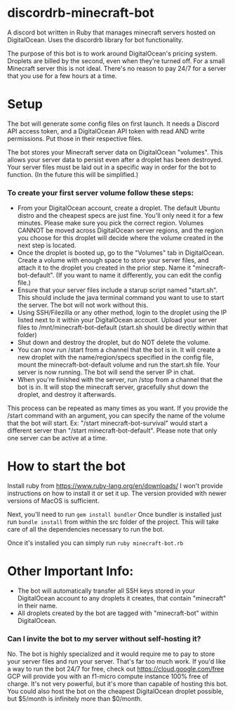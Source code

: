 # discordrb-minecraft-bot
A discord bot written in Ruby that manages minecraft servers hosted on DigitalOcean. Uses the discordrb library for bot functionality.

The purpose of this bot is to work around DigitalOcean's pricing system. Droplets are billed by the second, even when they're turned off. For a small Minecraft server this is not ideal. There's no reason to pay 24/7 for a server that you use for a few hours at a time.

# Setup
The bot will generate some config files on first launch. It needs a Discord API access token, and a DigitalOcean API token with read AND write permissions. Put those in their respective files.

The bot stores your Minecraft server data on DigitalOcean "volumes". This allows your server data to persist even after a droplet has been destroyed. Your server files must be laid out in a specific way in order for the bot to function. (In the future this will be simplified.)

### To create your first server volume follow these steps:
- From your DigitalOcean account, create a droplet. The default Ubuntu distro and the cheapest specs are just fine. You'll only need it for a few minutes. Please make sure you pick the correct region. Volumes CANNOT be moved across DigitalOcean server regions, and the region you choose for this droplet will decide where the volume created in the next step is located.
- Once the droplet is booted up, go to the "Volumes" tab in DigitalOcean. Create a volume with enough space to store your server files, and attach it to the droplet you created in the prior step. Name it "minecraft-bot-default". (If you want to name it differently, you can edit the config file.)
- Ensure that your server files include a starup script named "start.sh". This should include the java terminal command you want to use to start the server. The bot will not work without this.
- Using SSH/Filezilla or any other method, login to the droplet using the IP listed next to it within your DigitalOcean account. Upload your server files to /mnt/minecraft-bot-default (start.sh should be directly within that folder)
- Shut down and destroy the droplet, but do NOT delete the volume.
- You can now run /start from a channel that the bot is in. It will create a new droplet with the name/region/specs specified in the config file, mount the minecraft-bot-default volume and run the start.sh file. Your server is now running. The bot will send the server IP in chat.
- When you're finished with the server, run /stop from a channel that the bot is in. It will stop the minecraft server, gracefully shut down the droplet, and destroy it afterwards.

This process can be repeated as many times as you want. If you provide the /start command with an argument, you can specify the name of the volume that the bot will start. Ex: "/start minecraft-bot-survival" would start a different server than "/start minecraft-bot-default". Please note that only one server can be active at a time.

# How to start the bot
Install ruby from https://www.ruby-lang.org/en/downloads/
I won't provide instructions on how to install it or set it up.
The version provided with newer versions of MacOS is sufficient.

Next, you'll need to run `gem install bundler`
Once bundler is installed just run `bundle install` from within the src folder of the project. This will take care of all the dependencies necessary to run the bot.

Once it's installed you can simply run `ruby minecraft-bot.rb`

# Other Important Info:
- The bot will automatically transfer all SSH keys stored in your DigitalOcean account to any droplets it creates, that contain "minecraft" in their name.
- All droplets created by the bot are tagged with "minecraft-bot" within DigitalOcean.

### Can I invite the bot to my server without self-hosting it?
No. The bot is highly specialized and it would require me to pay to store your server files and run your server. That's far too much work. If you'd like a way to run the bot 24/7 for free, check out https://cloud.google.com/free
GCP will provide you with an f1-micro compute instance 100% free of charge. It's not very powerful, but it's more than capable of hosting this bot. You could also host the bot on the cheapest DigitalOcean droplet possible, but $5/month is infinitely more than $0/month.

